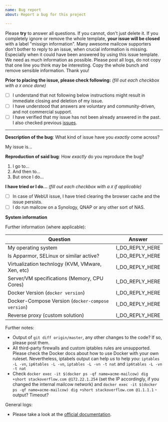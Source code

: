 ```yaml
---
name: Bug report
about: Report a bug for this project

---
```

<!--
  For community support and other discussions, you are welcome to visit us on our community channels listed at https://mailcow.github.io/mailcow-dockerized-docs/#community-support. For professional commercial support, please check out https://mailcow.github.io/mailcow-dockerized-docs/#commercial-support instead
-->

Please **try** to answer all questions. If you cannot, don't just delete it. If you completely ignore or remove the whole template, **your issue will be closed** with a label "missign information".
Many awesome mailcow supporters don't bother to reply to an issue, when crucial information is missing. Especially when it could have been answered by using this issue template. We need as much information as possible. Please post all logs, do not copy that one line you think may be interesting. Copy the whole bunch and remove sensible information. Thank you!

**Prior to placing the issue, please check following:** *(fill out each checkbox with a `X` once done)*
- [ ] I understand that not following below instructions might result in immediate closing and deletion of my issue.
- [ ] I have understood that answers are voluntary and community-driven, and not commercial support.
- [ ] I have verified that my issue has not been already answered in the past. I also checked previous [issues](https://github.com/mailcow/mailcow-dockerized/issues).

---

**Description of the bug**: What kind of issue have you *exactly* come across?
<!--
  This should be a clear and concise description of what the bug is. What EXACTLY does happen?
  If applicable, add screenshots to help explain your problem. Very useful for bugs in mailcow UI.
  Write your detailed description below.
-->

My issue is...

**Reproduction of said bug**: How *exactly* do you reproduce the bug?
<!--
  Here it is really helpful to know how exactly you are able to reproduce the reported issue.
  Meaning: What are the exact steps - one by one - to get the above described behavior.
  Screenshots can be added, if helpful. Add the text below.
-->

1. I go to...
2. And then to...
3. But once I do...

__I have tried or I do...__ *(fill out each checkbox with a `X` if applicable)*
- [ ] In case of WebUI issue, I have tried clearing the browser cache and the issue persists.
- [ ] I do run mailcow on a Synology, QNAP or any other sort of NAS.

**System information**
<!--
  In this stage we would kindly ask you to attach logs or general system information about your setup.
  Please carefully read the questions and instructions below.
-->

Further information (where applicable):

| Question | Answer |
| --- | --- |
| My operating system | I_DO_REPLY_HERE |
| Is Apparmor, SELinux or similar active? | I_DO_REPLY_HERE |
| Virtualization technlogy (KVM, VMware, Xen, etc) | I_DO_REPLY_HERE |
| Server/VM specifications (Memory, CPU Cores) | I_DO_REPLY_HERE |
| Docker Version (`docker version`) | I_DO_REPLY_HERE |
| Docker-Compose Version (`docker-compose version`) | I_DO_REPLY_HERE |
| Reverse proxy (custom solution) | I_DO_REPLY_HERE |

Further notes:
 - Output of `git diff origin/master`, any other changes to the code? If so, please post them.
 - All third-party firewalls and custom iptables rules are unsupported. Please check the Docker docs about how to use Docker with your own ruleset. Nevertheless, iptabels output can help _us_ to help _you_: `iptables -L -vn`, `ip6tables -L -vn`, `iptables -L -vn -t nat` and `ip6tables -L -vn -t nat `
 - Check `docker exec -it $(docker ps -qf name=acme-mailcow) dig +short stackoverflow.com @172.22.1.254` (set the IP accordingly, if you changed the internal mailcow network) and `docker exec -it $(docker ps -qf name=acme-mailcow) dig +short stackoverflow.com @1.1.1.1` - output? Timeout?
 
 General logs:
- Please take a look at the [official documentation](https://mailcow.github.io/mailcow-dockerized-docs/debug-logs/).
